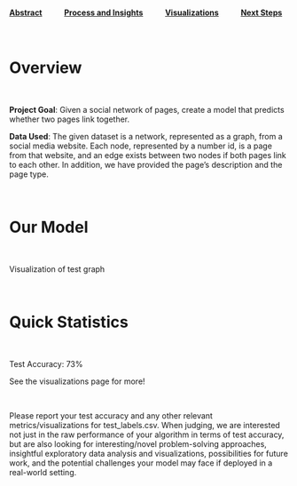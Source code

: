 #### [Abstract](index.md)            [Process and Insights](process.md)            [Visualizations](visuals.md)            [Next Steps](nextsteps.md)

<br>

# Overview

<br>

**Project Goal**: Given a social network of pages, create a model that predicts whether two pages link together.

**Data Used**: The given dataset is a network, represented as a graph, from a social media website. Each node, represented by a number id, is a page from that website, and an edge exists between two nodes if both pages link to each other. In addition, we have provided the page’s description and the page type.

<br>

# Our Model

<br>

Visualization of test graph

<br>

# Quick Statistics

<br>

Test Accuracy: 73%

See the visualizations page for more!

<br>

Please report your test accuracy and any other relevant metrics/visualizations for test_labels.csv. When judging, we are interested not just in the raw performance of your algorithm in terms of test accuracy, but are also looking for interesting/novel problem-solving approaches, insightful exploratory data analysis and visualizations, possibilities for future work, and the potential challenges your model may face if deployed in a real-world setting.
